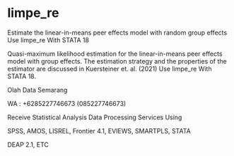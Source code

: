 # limpe_re
Estimate the linear-in-means peer effects model with random group effects Use limpe_re With STATA 18

Quasi-maximum likelihood estimation for the linear-in-means peer effects model with group effects. The estimation strategy and the properties of the estimator are discussed in Kuersteiner et. al. (2021) Use limpe_re With STATA 18.

Olah Data Semarang

WA : +6285227746673 (085227746673)

Receive Statistical Analysis Data Processing Services Using

SPSS, AMOS, LISREL, Frontier 4.1, EVIEWS, SMARTPLS, STATA

DEAP 2.1, ETC
